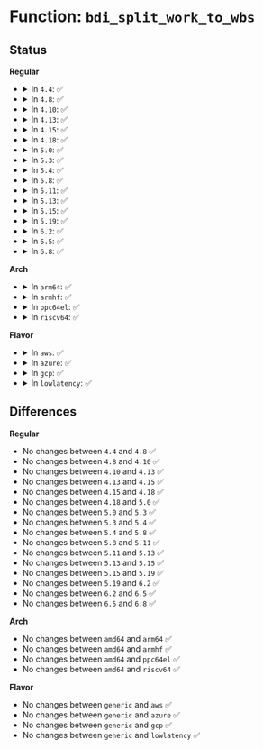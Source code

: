 # Function: <code>bdi_split_work_to_wbs</code>

## Status
<b>Regular</b>
<ul>
<li>
<details>
<summary>In <code>4.4</code>: ✅</summary>

```c
void bdi_split_work_to_wbs(struct backing_dev_info *bdi, struct wb_writeback_work *base_work, bool skip_if_busy);
```

**Collision:** Unique Static

**Inline:** No

**Transformation:** False

**Instances:**

```
In fs/fs-writeback.c (ffffffff81239920)
Location: fs/fs-writeback.c:785
Inline: False
Direct callers:
  - fs/fs-writeback.c:__writeback_inodes_sb_nr
  - fs/fs-writeback.c:sync_inodes_sb
```
**Symbols:**

```
ffffffff81239920-ffffffff81239bb7: bdi_split_work_to_wbs (STB_LOCAL)
```
</details>
</li>
<li>
<details>
<summary>In <code>4.8</code>: ✅</summary>

```c
void bdi_split_work_to_wbs(struct backing_dev_info *bdi, struct wb_writeback_work *base_work, bool skip_if_busy);
```

**Collision:** Unique Static

**Inline:** No

**Transformation:** False

**Instances:**

```
In fs/fs-writeback.c (ffffffff812618e0)
Location: fs/fs-writeback.c:785
Inline: False
Direct callers:
  - fs/fs-writeback.c:sync_inodes_sb
  - fs/fs-writeback.c:__writeback_inodes_sb_nr
```
**Symbols:**

```
ffffffff812618e0-ffffffff81261b75: bdi_split_work_to_wbs (STB_LOCAL)
```
</details>
</li>
<li>
<details>
<summary>In <code>4.10</code>: ✅</summary>

```c
void bdi_split_work_to_wbs(struct backing_dev_info *bdi, struct wb_writeback_work *base_work, bool skip_if_busy);
```

**Collision:** Unique Static

**Inline:** No

**Transformation:** False

**Instances:**

```
In fs/fs-writeback.c (ffffffff81274de0)
Location: fs/fs-writeback.c:785
Inline: False
Direct callers:
  - fs/fs-writeback.c:sync_inodes_sb
  - fs/fs-writeback.c:__writeback_inodes_sb_nr
```
**Symbols:**

```
ffffffff81274de0-ffffffff81275075: bdi_split_work_to_wbs (STB_LOCAL)
```
</details>
</li>
<li>
<details>
<summary>In <code>4.13</code>: ✅</summary>

```c
void bdi_split_work_to_wbs(struct backing_dev_info *bdi, struct wb_writeback_work *base_work, bool skip_if_busy);
```

**Collision:** Unique Static

**Inline:** No

**Transformation:** False

**Instances:**

```
In fs/fs-writeback.c (ffffffff81282330)
Location: fs/fs-writeback.c:799
Inline: False
Direct callers:
  - fs/fs-writeback.c:sync_inodes_sb
  - fs/fs-writeback.c:__writeback_inodes_sb_nr
```
**Symbols:**

```
ffffffff81282330-ffffffff812825de: bdi_split_work_to_wbs (STB_LOCAL)
```
</details>
</li>
<li>
<details>
<summary>In <code>4.15</code>: ✅</summary>

```c
void bdi_split_work_to_wbs(struct backing_dev_info *bdi, struct wb_writeback_work *base_work, bool skip_if_busy);
```

**Collision:** Unique Static

**Inline:** No

**Transformation:** False

**Instances:**

```
In fs/fs-writeback.c (ffffffff812a4ea0)
Location: fs/fs-writeback.c:799
Inline: False
Direct callers:
  - fs/fs-writeback.c:sync_inodes_sb
  - fs/fs-writeback.c:__writeback_inodes_sb_nr
```
**Symbols:**

```
ffffffff812a4ea0-ffffffff812a515d: bdi_split_work_to_wbs (STB_LOCAL)
```
</details>
</li>
<li>
<details>
<summary>In <code>4.18</code>: ✅</summary>

```c
void bdi_split_work_to_wbs(struct backing_dev_info *bdi, struct wb_writeback_work *base_work, bool skip_if_busy);
```

**Collision:** Unique Static

**Inline:** No

**Transformation:** False

**Instances:**

```
In fs/fs-writeback.c (ffffffff812cbd60)
Location: fs/fs-writeback.c:800
Inline: False
Direct callers:
  - fs/fs-writeback.c:sync_inodes_sb
  - fs/fs-writeback.c:__writeback_inodes_sb_nr
```
**Symbols:**

```
ffffffff812cbd60-ffffffff812cc01e: bdi_split_work_to_wbs (STB_LOCAL)
```
</details>
</li>
<li>
<details>
<summary>In <code>5.0</code>: ✅</summary>

```c
void bdi_split_work_to_wbs(struct backing_dev_info *bdi, struct wb_writeback_work *base_work, bool skip_if_busy);
```

**Collision:** Unique Static

**Inline:** No

**Transformation:** False

**Instances:**

```
In fs/fs-writeback.c (ffffffff812e0c80)
Location: fs/fs-writeback.c:823
Inline: False
Direct callers:
  - fs/fs-writeback.c:sync_inodes_sb
  - fs/fs-writeback.c:__writeback_inodes_sb_nr
```
**Symbols:**

```
ffffffff812e0c80-ffffffff812e0f57: bdi_split_work_to_wbs (STB_LOCAL)
```
</details>
</li>
<li>
<details>
<summary>In <code>5.3</code>: ✅</summary>

```c
void bdi_split_work_to_wbs(struct backing_dev_info *bdi, struct wb_writeback_work *base_work, bool skip_if_busy);
```

**Collision:** Unique Static

**Inline:** No

**Transformation:** False

**Instances:**

```
In fs/fs-writeback.c (ffffffff812ff390)
Location: fs/fs-writeback.c:834
Inline: False
Direct callers:
  - fs/fs-writeback.c:sync_inodes_sb
  - fs/fs-writeback.c:__writeback_inodes_sb_nr
```
**Symbols:**

```
ffffffff812ff390-ffffffff812ff656: bdi_split_work_to_wbs (STB_LOCAL)
```
</details>
</li>
<li>
<details>
<summary>In <code>5.4</code>: ✅</summary>

```c
void bdi_split_work_to_wbs(struct backing_dev_info *bdi, struct wb_writeback_work *base_work, bool skip_if_busy);
```

**Collision:** Unique Static

**Inline:** No

**Transformation:** False

**Instances:**

```
In fs/fs-writeback.c (ffffffff81314290)
Location: fs/fs-writeback.c:839
Inline: False
Direct callers:
  - fs/fs-writeback.c:sync_inodes_sb
  - fs/fs-writeback.c:__writeback_inodes_sb_nr
```
**Symbols:**

```
ffffffff81314290-ffffffff8131456e: bdi_split_work_to_wbs (STB_LOCAL)
```
</details>
</li>
<li>
<details>
<summary>In <code>5.8</code>: ✅</summary>

```c
void bdi_split_work_to_wbs(struct backing_dev_info *bdi, struct wb_writeback_work *base_work, bool skip_if_busy);
```

**Collision:** Unique Static

**Inline:** No

**Transformation:** False

**Instances:**

```
In fs/fs-writeback.c (ffffffff8134ddc0)
Location: fs/fs-writeback.c:840
Inline: False
Direct callers:
  - fs/fs-writeback.c:sync_inodes_sb
```
**Symbols:**

```
ffffffff8134ddc0-ffffffff8134e083: bdi_split_work_to_wbs (STB_LOCAL)
```
</details>
</li>
<li>
<details>
<summary>In <code>5.11</code>: ✅</summary>

```c
void bdi_split_work_to_wbs(struct backing_dev_info *bdi, struct wb_writeback_work *base_work, bool skip_if_busy);
```

**Collision:** Unique Static

**Inline:** No

**Transformation:** False

**Instances:**

```
In fs/fs-writeback.c (ffffffff8135ac40)
Location: fs/fs-writeback.c:840
Inline: False
Direct callers:
  - fs/fs-writeback.c:sync_inodes_sb
```
**Symbols:**

```
ffffffff8135ac40-ffffffff8135af38: bdi_split_work_to_wbs (STB_LOCAL)
```
</details>
</li>
<li>
<details>
<summary>In <code>5.13</code>: ✅</summary>

```c
void bdi_split_work_to_wbs(struct backing_dev_info *bdi, struct wb_writeback_work *base_work, bool skip_if_busy);
```

**Collision:** Unique Static

**Inline:** No

**Transformation:** False

**Instances:**

```
In fs/fs-writeback.c (ffffffff81361840)
Location: fs/fs-writeback.c:846
Inline: False
Direct callers:
  - fs/fs-writeback.c:sync_inodes_sb
```
**Symbols:**

```
ffffffff81361840-ffffffff81361b38: bdi_split_work_to_wbs (STB_LOCAL)
```
</details>
</li>
<li>
<details>
<summary>In <code>5.15</code>: ✅</summary>

```c
void bdi_split_work_to_wbs(struct backing_dev_info *bdi, struct wb_writeback_work *base_work, bool skip_if_busy);
```

**Collision:** Unique Static

**Inline:** No

**Transformation:** False

**Instances:**

```
In fs/fs-writeback.c (ffffffff813afea0)
Location: fs/fs-writeback.c:970
Inline: False
Direct callers:
  - fs/fs-writeback.c:sync_inodes_sb
```
**Symbols:**

```
ffffffff813afea0-ffffffff813b0198: bdi_split_work_to_wbs (STB_LOCAL)
```
</details>
</li>
<li>
<details>
<summary>In <code>5.19</code>: ✅</summary>

```c
void bdi_split_work_to_wbs(struct backing_dev_info *bdi, struct wb_writeback_work *base_work, bool skip_if_busy);
```

**Collision:** Unique Static

**Inline:** No

**Transformation:** False

**Instances:**

```
In fs/fs-writeback.c (ffffffff81434a70)
Location: fs/fs-writeback.c:936
Inline: False
Direct callers:
  - fs/fs-writeback.c:sync_inodes_sb
```
**Symbols:**

```
ffffffff81434a70-ffffffff81434da8: bdi_split_work_to_wbs (STB_LOCAL)
```
</details>
</li>
<li>
<details>
<summary>In <code>6.2</code>: ✅</summary>

```c
void bdi_split_work_to_wbs(struct backing_dev_info *bdi, struct wb_writeback_work *base_work, bool skip_if_busy);
```

**Collision:** Unique Static

**Inline:** No

**Transformation:** False

**Instances:**

```
In fs/fs-writeback.c (ffffffff814c2a70)
Location: fs/fs-writeback.c:938
Inline: False
Direct callers:
  - fs/fs-writeback.c:sync_inodes_sb
```
**Symbols:**

```
ffffffff814c2a70-ffffffff814c2da8: bdi_split_work_to_wbs (STB_LOCAL)
```
</details>
</li>
<li>
<details>
<summary>In <code>6.5</code>: ✅</summary>

```c
void bdi_split_work_to_wbs(struct backing_dev_info *bdi, struct wb_writeback_work *base_work, bool skip_if_busy);
```

**Collision:** Unique Static

**Inline:** No

**Transformation:** False

**Instances:**

```
In fs/fs-writeback.c (ffffffff814f7e30)
Location: fs/fs-writeback.c:940
Inline: False
Direct callers:
  - fs/fs-writeback.c:sync_inodes_sb
```
**Symbols:**

```
ffffffff814f7e30-ffffffff814f818e: bdi_split_work_to_wbs (STB_LOCAL)
```
</details>
</li>
<li>
<details>
<summary>In <code>6.8</code>: ✅</summary>

```c
void bdi_split_work_to_wbs(struct backing_dev_info *bdi, struct wb_writeback_work *base_work, bool skip_if_busy);
```

**Collision:** Unique Static

**Inline:** No

**Transformation:** False

**Instances:**

```
In fs/fs-writeback.c (ffffffff8152c580)
Location: fs/fs-writeback.c:957
Inline: False
Direct callers:
  - fs/fs-writeback.c:sync_inodes_sb
```
**Symbols:**

```
ffffffff8152c580-ffffffff8152c90a: bdi_split_work_to_wbs (STB_LOCAL)
```
</details>
</li>
</ul>
<b>Arch</b>
<ul>
<li>
<details>
<summary>In <code>arm64</code>: ✅</summary>

```c
void bdi_split_work_to_wbs(struct backing_dev_info *bdi, struct wb_writeback_work *base_work, bool skip_if_busy);
```

**Collision:** Unique Static

**Inline:** No

**Transformation:** False

**Instances:**

```
In fs/fs-writeback.c (ffff8000103ca070)
Location: fs/fs-writeback.c:839
Inline: False
Direct callers:
  - fs/fs-writeback.c:sync_inodes_sb
  - fs/fs-writeback.c:__writeback_inodes_sb_nr
```
**Symbols:**

```
ffff8000103ca070-ffff8000103ca3b0: bdi_split_work_to_wbs (STB_LOCAL)
```
</details>
</li>
<li>
<details>
<summary>In <code>armhf</code>: ✅</summary>

```c
void bdi_split_work_to_wbs(struct backing_dev_info *bdi, struct wb_writeback_work *base_work, bool skip_if_busy);
```

**Collision:** Unique Static

**Inline:** No

**Transformation:** False

**Instances:**

```
In fs/fs-writeback.c (c05a666c)
Location: fs/fs-writeback.c:839
Inline: False
Direct callers:
  - fs/fs-writeback.c:sync_inodes_sb
  - fs/fs-writeback.c:__writeback_inodes_sb_nr
```
**Symbols:**

```
c05a666c-c05a69f0: bdi_split_work_to_wbs (STB_LOCAL)
```
</details>
</li>
<li>
<details>
<summary>In <code>ppc64el</code>: ✅</summary>

```c
void bdi_split_work_to_wbs(struct backing_dev_info *bdi, struct wb_writeback_work *base_work, bool skip_if_busy);
```

**Collision:** Unique Static

**Inline:** No

**Transformation:** False

**Instances:**

```
In fs/fs-writeback.c (c0000000004cb8f0)
Location: fs/fs-writeback.c:839
Inline: False
Direct callers:
  - fs/fs-writeback.c:sync_inodes_sb
  - fs/fs-writeback.c:__writeback_inodes_sb_nr
```
**Symbols:**

```
c0000000004cb8f0-c0000000004cbce4: bdi_split_work_to_wbs (STB_LOCAL)
```
</details>
</li>
<li>
<details>
<summary>In <code>riscv64</code>: ✅</summary>

```c
void bdi_split_work_to_wbs(struct backing_dev_info *bdi, struct wb_writeback_work *base_work, bool skip_if_busy);
```

**Collision:** Unique Static

**Inline:** No

**Transformation:** False

**Instances:**

```
In fs/fs-writeback.c (ffffffe00028835a)
Location: fs/fs-writeback.c:839
Inline: False
Direct callers:
  - fs/fs-writeback.c:sync_inodes_sb
  - fs/fs-writeback.c:__writeback_inodes_sb_nr
```
**Symbols:**

```
ffffffe00028835a-ffffffe00028861a: bdi_split_work_to_wbs (STB_LOCAL)
```
</details>
</li>
</ul>
<b>Flavor</b>
<ul>
<li>
<details>
<summary>In <code>aws</code>: ✅</summary>

```c
void bdi_split_work_to_wbs(struct backing_dev_info *bdi, struct wb_writeback_work *base_work, bool skip_if_busy);
```

**Collision:** Unique Static

**Inline:** No

**Transformation:** False

**Instances:**

```
In fs/fs-writeback.c (ffffffff8130c870)
Location: fs/fs-writeback.c:839
Inline: False
Direct callers:
  - fs/fs-writeback.c:sync_inodes_sb
  - fs/fs-writeback.c:__writeback_inodes_sb_nr
```
**Symbols:**

```
ffffffff8130c870-ffffffff8130cb4e: bdi_split_work_to_wbs (STB_LOCAL)
```
</details>
</li>
<li>
<details>
<summary>In <code>azure</code>: ✅</summary>

```c
void bdi_split_work_to_wbs(struct backing_dev_info *bdi, struct wb_writeback_work *base_work, bool skip_if_busy);
```

**Collision:** Unique Static

**Inline:** No

**Transformation:** False

**Instances:**

```
In fs/fs-writeback.c (ffffffff812fd490)
Location: fs/fs-writeback.c:839
Inline: False
Direct callers:
  - fs/fs-writeback.c:sync_inodes_sb
  - fs/fs-writeback.c:__writeback_inodes_sb_nr
```
**Symbols:**

```
ffffffff812fd490-ffffffff812fd76e: bdi_split_work_to_wbs (STB_LOCAL)
```
</details>
</li>
<li>
<details>
<summary>In <code>gcp</code>: ✅</summary>

```c
void bdi_split_work_to_wbs(struct backing_dev_info *bdi, struct wb_writeback_work *base_work, bool skip_if_busy);
```

**Collision:** Unique Static

**Inline:** No

**Transformation:** False

**Instances:**

```
In fs/fs-writeback.c (ffffffff8130a660)
Location: fs/fs-writeback.c:839
Inline: False
Direct callers:
  - fs/fs-writeback.c:sync_inodes_sb
  - fs/fs-writeback.c:__writeback_inodes_sb_nr
```
**Symbols:**

```
ffffffff8130a660-ffffffff8130a93e: bdi_split_work_to_wbs (STB_LOCAL)
```
</details>
</li>
<li>
<details>
<summary>In <code>lowlatency</code>: ✅</summary>

```c
void bdi_split_work_to_wbs(struct backing_dev_info *bdi, struct wb_writeback_work *base_work, bool skip_if_busy);
```

**Collision:** Unique Static

**Inline:** No

**Transformation:** False

**Instances:**

```
In fs/fs-writeback.c (ffffffff8131bd10)
Location: fs/fs-writeback.c:839
Inline: False
Direct callers:
  - fs/fs-writeback.c:sync_inodes_sb
  - fs/fs-writeback.c:__writeback_inodes_sb_nr
```
**Symbols:**

```
ffffffff8131bd10-ffffffff8131c062: bdi_split_work_to_wbs (STB_LOCAL)
```
</details>
</li>
</ul>

## Differences
<b>Regular</b>
<ul>
<li>
No changes between <code>4.4</code> and <code>4.8</code> ✅
</li>
<li>
No changes between <code>4.8</code> and <code>4.10</code> ✅
</li>
<li>
No changes between <code>4.10</code> and <code>4.13</code> ✅
</li>
<li>
No changes between <code>4.13</code> and <code>4.15</code> ✅
</li>
<li>
No changes between <code>4.15</code> and <code>4.18</code> ✅
</li>
<li>
No changes between <code>4.18</code> and <code>5.0</code> ✅
</li>
<li>
No changes between <code>5.0</code> and <code>5.3</code> ✅
</li>
<li>
No changes between <code>5.3</code> and <code>5.4</code> ✅
</li>
<li>
No changes between <code>5.4</code> and <code>5.8</code> ✅
</li>
<li>
No changes between <code>5.8</code> and <code>5.11</code> ✅
</li>
<li>
No changes between <code>5.11</code> and <code>5.13</code> ✅
</li>
<li>
No changes between <code>5.13</code> and <code>5.15</code> ✅
</li>
<li>
No changes between <code>5.15</code> and <code>5.19</code> ✅
</li>
<li>
No changes between <code>5.19</code> and <code>6.2</code> ✅
</li>
<li>
No changes between <code>6.2</code> and <code>6.5</code> ✅
</li>
<li>
No changes between <code>6.5</code> and <code>6.8</code> ✅
</li>
</ul>
<b>Arch</b>
<ul>
<li>
No changes between <code>amd64</code> and <code>arm64</code> ✅
</li>
<li>
No changes between <code>amd64</code> and <code>armhf</code> ✅
</li>
<li>
No changes between <code>amd64</code> and <code>ppc64el</code> ✅
</li>
<li>
No changes between <code>amd64</code> and <code>riscv64</code> ✅
</li>
</ul>
<b>Flavor</b>
<ul>
<li>
No changes between <code>generic</code> and <code>aws</code> ✅
</li>
<li>
No changes between <code>generic</code> and <code>azure</code> ✅
</li>
<li>
No changes between <code>generic</code> and <code>gcp</code> ✅
</li>
<li>
No changes between <code>generic</code> and <code>lowlatency</code> ✅
</li>
</ul>
